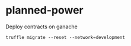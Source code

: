# planned-power

Deploy contracts on ganache

```shell
truffle migrate --reset --network=development 
```
